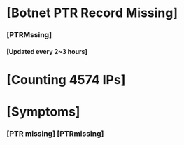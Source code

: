 # [Botnet PTR Record Missing]
### [PTRMssing]
#### [Updated every 2~3 hours]

# [Counting 4574 IPs]

# [Symptoms] 
###   [PTR missing] [PTRmissing]
